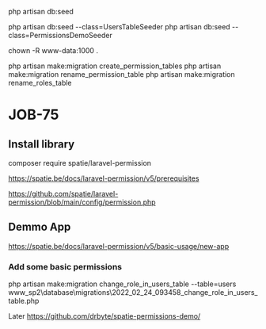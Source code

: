 php artisan db:seed
 
php artisan db:seed --class=UsersTableSeeder
php artisan db:seed --class=PermissionsDemoSeeder

chown -R www-data:1000 .

php artisan make:migration create_permission_tables
php artisan make:migration rename_permission_table
php artisan make:migration rename_roles_table

# JOB-75

## Install library
composer require spatie/laravel-permission


https://spatie.be/docs/laravel-permission/v5/prerequisites

https://github.com/spatie/laravel-permission/blob/main/config/permission.php

## Demmo App

https://spatie.be/docs/laravel-permission/v5/basic-usage/new-app

### Add some basic permissions

php artisan make:migration change_role_in_users_table --table=users
www_sp2\database\migrations\2022_02_24_093458_change_role_in_users_table.php

Later
https://github.com/drbyte/spatie-permissions-demo/